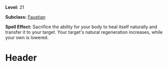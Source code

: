 <!-- TITLE: Spell: Cell Regeneration -->
<!-- SUBTITLE:  -->

**Level:** 21

**Subclass:** [Faustian](faustian)

**Spell Effect:** Sacrifice the ability for your body to heal itself naturally and transfer it to your target.  Your target's natural regeneration increases, while your own is lowered.

# Header